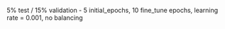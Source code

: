 5% test / 15% validation - 5 initial_epochs, 10 fine_tune epochs, learning rate = 0.001, no balancing 
